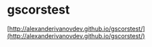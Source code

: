 # gscorstest
[http://alexanderivanovdev.github.io/gscorstest/](http://alexanderivanovdev.github.io/gscorstest/)
